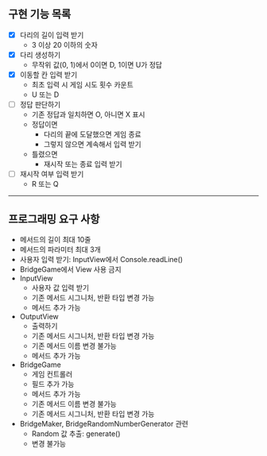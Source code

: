 ## 구현 기능 목록
- [x] 다리의 길이 입력 받기
  - 3 이상 20 이하의 숫자
- [x] 다리 생성하기
  - 무작위 값(0, 1)에서 0이면 D, 1이면 U가 정답
- [x] 이동할 칸 입력 받기
  - 최초 입력 시 게임 시도 횟수 카운트
  - U 또는 D
- [ ] 정답 판단하기
  - 기존 정답과 일치하면 O, 아니면 X 표시
  - 정답이면
    - 다리의 끝에 도달했으면 게임 종료
    - 그렇지 않으면 계속해서 입력 받기
  - 틀렸으면
    - 재시작 또는 종료 입력 받기
- [ ] 재시작 여부 입력 받기
  - R 또는 Q

---
## 프로그래밍 요구 사항
* 메서드의 길이 최대 10줄
* 메서드의 파라미터 최대 3개
* 사용자 입력 받기: InputView에서 Console.readLine()
* BridgeGame에서 View 사용 금지
* InputView
  * 사용자 값 입력 받기
  * 기존 메서드 시그니처, 반환 타입 변경 가능
  * 메서드 추가 가능
* OutputView
  * 출력하기
  * 기존 메서드 시그니처, 반환 타입 변경 가능
  * 기존 메서드 이름 변경 불가능
  * 메서드 추가 가능
* BridgeGame
  * 게임 컨트롤러
  * 필드 추가 가능
  * 메서드 추가 가능
  * 기존 메서드 이름 변경 불가능
  * 기존 메서드 시그니처, 반환 타입 변경 가능
* BridgeMaker, BridgeRandomNumberGenerator 관련
  * Random 값 추출: generate()
  * 변경 불가능